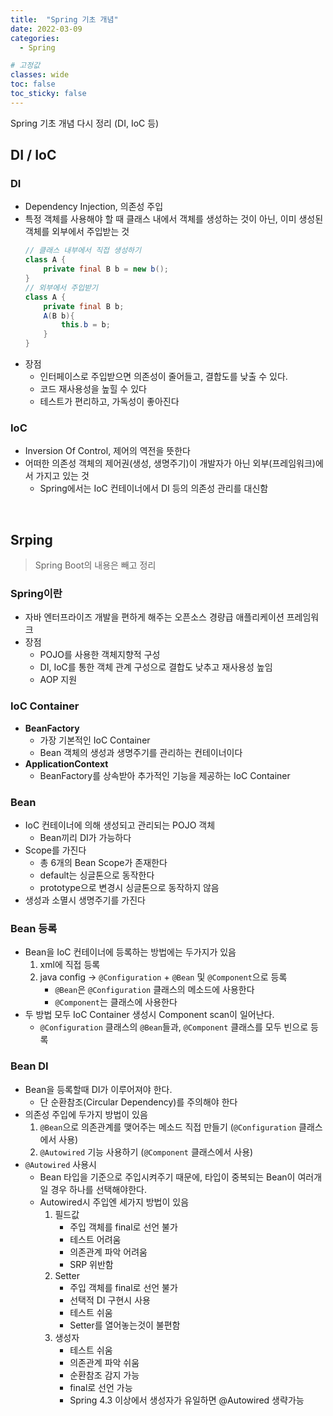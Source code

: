 ```yaml
---
title:  "Spring 기초 개념"
date: 2022-03-09
categories: 
  - Spring

# 고정값
classes: wide
toc: false
toc_sticky: false
---
```


Spring 기초 개념 다시 정리 (DI, IoC 등)

## DI / IoC

### DI

- Dependency Injection, 의존성 주입
- 특정 객체를 사용해야 할 때 클래스 내에서 객체를 생성하는 것이 아닌, 이미 생성된 객체를 외부에서 주입받는 것
    ```java
    // 클래스 내부에서 직접 생성하기
    class A {
        private final B b = new b();
    }
    // 외부에서 주입받기
    class A {
        private final B b;
        A(B b){
            this.b = b;
        }
    }
    ```
- 장점
    - 인터페이스로 주입받으면 의존성이 줄어들고, 결합도를 낮출 수 있다.
    - 코드 재사용성을 높힐 수 있다
    - 테스트가 편리하고, 가독성이 좋아진다

### IoC

- Inversion Of Control, 제어의 역전을 뜻한다
- 어떠한 의존성 객체의 제어권(생성, 생명주기)이 개발자가 아닌 외부(프레임워크)에서 가지고 있는 것
    - Spring에서는 IoC 컨테이너에서 DI 등의 의존성 관리를 대신함

<br>

## Srping
> Spring Boot의 내용은 빼고 정리

### Spring이란

- 자바 엔터프라이즈 개발을 편하게 해주는 오픈소스 경량급 애플리케이션 프레임워크
- 장점
    - POJO를 사용한 객체지향적 구성
    - DI, IoC를 통한 객체 관계 구성으로 결합도 낮추고 재사용성 높임
    - AOP 지원

### IoC Container

- **BeanFactory**
    - 가장 기본적인 IoC Container
    - Bean 객체의 생성과 생명주기를 관리하는 컨테이너이다
- **ApplicationContext**
    - BeanFactory를 상속받아 추가적인 기능을 제공하는 IoC Container

### Bean

- IoC 컨테이너에 의해 생성되고 관리되는 POJO 객체 
    - Bean끼리 DI가 가능하다
- Scope를 가진다
    - 총 6개의 Bean Scope가 존재한다
    - default는 싱글톤으로 동작한다
    - prototype으로 변경시 싱글톤으로 동작하지 않음
- 생성과 소멸시 생명주기를 가진다

### Bean 등록

- Bean을 IoC 컨테이너에 등록하는 방법에는 두가지가 있음
    1. xml에 직접 등록
    2. java config -> `@Configuration` + `@Bean` 및 `@Component`으로 등록
        - `@Bean`은 `@Configuration` 클래스의 메소드에 사용한다
        - `@Component`는 클래스에 사용한다
- 두 방법 모두 IoC Container 생성시 Component scan이 일어난다.
    - `@Configuration` 클래스의 `@Bean`들과, `@Component` 클래스를 모두 빈으로 등록
    <!-- - Spring Boot의 경우 `@SpringBootApplication`에 스캔이 내장되어 있음 -->

### Bean DI

- Bean을 등록할때 DI가 이루어져야 한다.
    - 단 순환참조(Circular Dependency)를 주의해야 한다
- 의존성 주입에 두가지 방법이 있음
    1. `@Bean`으로 의존관계를 맺어주는 메소드 직접 만들기 (`@Configuration` 클래스에서 사용)
    2. `@Autowired` 기능 사용하기 (`@Component` 클래스에서 사용)
- `@Autowired` 사용시
    - Bean 타입을 기준으로 주입시켜주기 때문에, 타입이 중복되는 Bean이 여러개일 경우 하나를 선택해야한다.
    - Autowired시 주입엔 세가지 방법이 있음
        1. 필드값
            - 주입 객체를 final로 선언 불가
            - 테스트 어려움
            - 의존관계 파악 어려움
            - SRP 위반함
        2. Setter
            - 주입 객체를 final로 선언 불가
            - 선택적 DI 구현시 사용
            - 테스트 쉬움
            - Setter를 열어놓는것이 불편함
        3. 생성자
            - 테스트 쉬움
            - 의존관계 파악 쉬움
            - 순환참조 감지 가능
            - final로 선언 가능
            - Spring 4.3 이상에서 생성자가 유일하면 @Autowired 생략가능

<br>